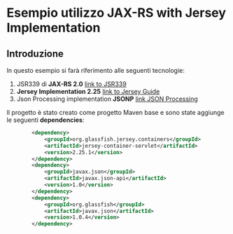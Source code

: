 # Esempio utilizzo JAX-RS with Jersey Implementation

## Introduzione
In questo esempio si farà riferimento alle seguenti tecnologie:


1. JSR339 di **JAX-RS 2.0** [link to JSR339](https://jcp.org/en/jsr/detail?id=339)
2. **Jersey Implementation 2.25** [link to Jersey Guide](https://jersey.java.net/documentation/latest/user-guide.html)
3. Json Processing implementation **JSONP** [link JSON Processing](https://jsonp.java.net/download.html) 


Il progetto è stato creato come progetto Maven base e sono state aggiunge le seguenti **dependencies**:

```xml
		<dependency>
			<groupId>org.glassfish.jersey.containers</groupId>
			<artifactId>jersey-container-servlet</artifactId>
			<version>2.25.1</version>
		</dependency>
		<dependency>
			<groupId>javax.json</groupId>
			<artifactId>javax.json-api</artifactId>
			<version>1.0</version>
		</dependency>
		<dependency>
			<groupId>org.glassfish</groupId>
			<artifactId>javax.json</artifactId>
			<version>1.0.4</version>
		</dependency>
```	




